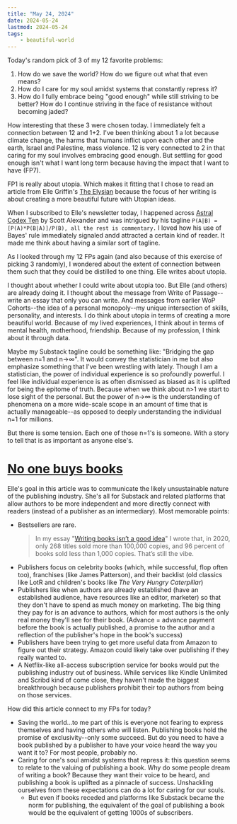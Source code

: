 ```yaml
---
title: "May 24, 2024"
date: 2024-05-24
lastmod: 2024-05-24
tags:
    - beautiful-world
---
```


Today's random pick of 3 of my 12 favorite problems:

1. How do we save the world? How do we figure out what that even means?
2. How do I care for my soul amidst systems that constantly repress it?
12. How do I fully embrace being "good enough" while still striving to be better? How do I continue striving in the face of resistance without becoming jaded?

How interesting that these 3 were chosen today. I immediately felt a connection between 12 and 1+2. I've been thinking about 1 a lot because climate change, the harms that humans inflict upon each other and the earth, Israel and Palestine, mass violence. 12 is very connected to 2 in that caring for my soul involves embracing good enough. But settling for good enough isn't what I want long term because having the impact that I want to have (FP7).

FP1 is really about utopia. Which makes it fitting that I chose to read an article from Elle Griffin's [The Elysian](https://www.elysian.press/) because the focus of her writing is about creating a more beautiful future with Utopian ideas.

When I subscribed to Elle's newsletter today, I happened across [Astral Codex Ten](https://www.astralcodexten.com/) by Scott Alexander and was intrigued by his tagline `P(A|B) = [P(A)*P(B|A)]/P(B), all the rest is commentary.` I loved how his use of Bayes' rule immediately signaled andd attracted a certain kind of reader. It made me think about having a similar sort of tagline.

As I looked through my 12 FPs again (and also because of this exercise of picking 3 randomly), I wondered about the extent of connection between them such that they could be distilled to one thing. Elle writes about utopia.

I thought about whether I could write about utopia too. But Elle (and others) are already doing it. I thought about the message from Write of Passage--write an essay that only you can write. And messages from earlier WoP Cohorts--the idea of a personal monopoly--my unique intersection of skills, personality, and interests. I do think about utopia in terms of creating a more beautiful world. Because of my lived experiences, I think about in terms of mental health, motherhood, friendship. Because of my profession, I think about it through data.

Maybe my Substack tagline could be something like: "Bridging the gap between n=1 and n->∞". It would convey the statistician in me but also emphasize something that I've been wrestling with lately. Though I am a statistician, the power of individual experience is so profoundly powerful. I feel like individual experience is as often dismissed as biased as it is uplifted for being the epitome of truth. Because when we think about n>1 we start to lose sight of the personal. But the power of n->∞ is the understanding of phenomena on a more wide-scale scope in an amount of time that is actually manageable--as opposed to deeply understanding the individual n=1 for millions.

But there is some tension. Each one of those n=1's is someone. With a story to tell that is as important as anyone else's.

# [No one buys books](https://www.elysian.press/p/no-one-buys-books)

Elle's goal in this article was to communicate the likely unsustainable nature of the publishing industry. She's all for Substack and related platforms that allow authors to be more independent and more directly connect with readers (instead of a publisher as an intermediary). Most memorable points:

- Bestsellers are rare.
    > In my essay "[Writing books isn’t a good idea](https://www.elysian.press/p/creator-economy-for-fiction-authors)" I wrote that, in 2020, only 268 titles sold more than 100,000 copies, and 96 percent of books sold less than 1,000 copies. That’s still the vibe.
- Publishers focus on celebrity books (which, while successful, flop often too), franchises (like James Patterson), and their backlist (old classics like LotR and children's books like *The Very Hungry Caterpillar*)
- Publishers like when authors are already established (have an established audience, have resources like an editor, marketer) so that they don't have to spend as much money on marketing. The big thing they pay for is an advance to authors, which for most authors is the only real money they'll see for their book. (Advance = advance payment before the book is actually published, a promise to the author and a reflection of the publisher's hope in the book's success)
- Publishers have been trying to get more useful data from Amazon to figure out their strategy. Amazon could likely take over publishing if they really wanted to.
- A Netflix-like all-access subscription service for books would put the publishing industry out of business. While services like Kindle Unlimited and Scribd kind of come close, they haven't made the biggest breakthrough because publishers prohibit their top authors from being on those services.

How did this article connect to my FPs for today?

- Saving the world...to me part of this is everyone not fearing to express themselves and having others who will listen. Publishing books hold the promise of exclusivity--only some succeed. But do you need to have a book published by a publisher to have your voice heard the way you want it to? For most people, probably no.
- Caring for one's soul amidst systems that repress it: this question seems to relate to the valuing of publishing a book. Why do some people dream of writing a book? Because they want their voice to be heard, and publishing a book is uplifted as a pinnacle of success. Unshackling ourselves from these expectations can do a lot for caring for our souls.
    - But even if books receded and platforms like Substack became the norm for publishing, the equivalent of the goal of publishing a book would be the equivalent of getting 1000s of subscribers.

